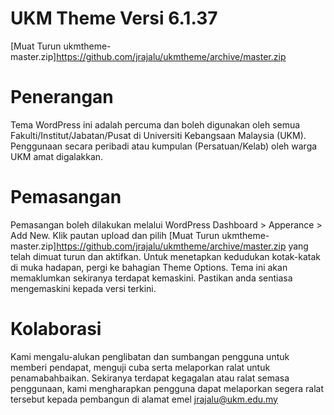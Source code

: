 UKM Theme Versi 6.1.37
=====================================
[Muat Turun ukmtheme-master.zip]https://github.com/jrajalu/ukmtheme/archive/master.zip

Penerangan
=====================================
Tema WordPress ini adalah percuma dan boleh digunakan oleh semua Fakulti/Institut/Jabatan/Pusat di Universiti Kebangsaan Malaysia (UKM). Penggunaan secara peribadi atau kumpulan (Persatuan/Kelab) oleh warga UKM amat digalakkan.

Pemasangan
=====================================
Pemasangan boleh dilakukan melalui WordPress Dashboard > Apperance > Add New. Klik pautan upload dan pilih [Muat Turun ukmtheme-master.zip]https://github.com/jrajalu/ukmtheme/archive/master.zip yang telah dimuat turun dan aktifkan. Untuk menetapkan kedudukan kotak-katak di muka hadapan, pergi ke bahagian Theme Options. Tema ini akan memaklumkan sekiranya terdapat kemaskini. Pastikan anda sentiasa mengemaskini kepada versi terkini.

Kolaborasi
=====================================
Kami mengalu-alukan penglibatan dan sumbangan pengguna untuk memberi pendapat, menguji cuba serta melaporkan ralat untuk penamabahbaikan. Sekiranya terdapat kegagalan atau ralat semasa penggunaan, kami mengharapkan pengguna dapat melaporkan segera ralat tersebut kepada pembangun di alamat emel jrajalu@ukm.edu.my